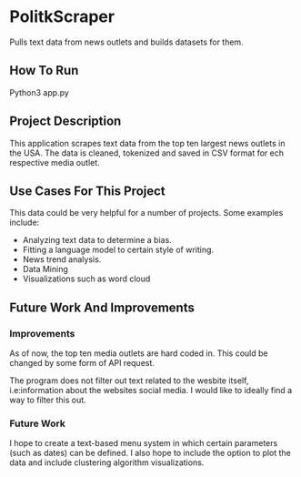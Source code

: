 # PolitkScraper
Pulls text data from news outlets and builds datasets for them.

## How To Run

Python3 app.py

## Project Description

This application scrapes text data from the top ten largest news outlets in the USA. The data is cleaned, tokenized and saved in CSV format for ech respective media outlet.

## Use Cases For This Project

This data could be very helpful for a number of projects. Some examples include: 
* Analyzing text data to determine a bias.
* Fitting a language model to certain style of writing.
* News trend analysis.
* Data Mining
* Visualizations such as word cloud

## Future Work And Improvements

### Improvements

As of now, the top ten media outlets are hard coded in. This could be changed by some form of API request. 

The program does not filter out text related to the wesbite itself, i.e:information about the websites social media. I would like to ideally find a way to filter this out.

### Future Work

I hope to create a text-based menu system in which certain parameters (such as dates) can be defined. I also hope to include the option to plot the data and include clustering algorithm visualizations.



